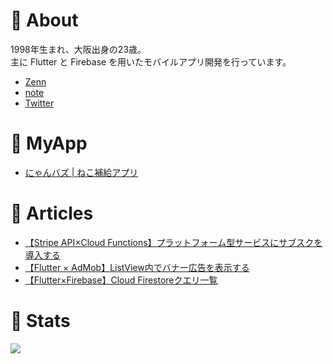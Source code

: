 # 📘 About

1998年生まれ、大阪出身の23歳。  
主に Flutter と Firebase を用いたモバイルアプリ開発を行っています。

- [Zenn](https://zenn.dev/mamushi)
- [note](https://note.com/mamushi_journey)
- [Twitter](https://twitter.com/Mamushi_journey)


# 📘 MyApp 

- [にゃんバズ | ねこ補給アプリ](https://nyanbuzz.studio.site/)

# 📘 Articles

- [【Stripe API×Cloud Functions】プラットフォーム型サービスにサブスクを導入する](https://zenn.dev/mamushi/articles/stripe_subscription)
- [【Flutter × AdMob】ListView内でバナー広告を表示する](https://zenn.dev/mamushi/articles/flutter_ads_in_listview)
- [【Flutter×Firebase】Cloud Firestoreクエリ一覧](https://zenn.dev/mamushi/articles/a5e6c9f71e6ea4)


# 📘 Stats

<a href="https://github.com/anuraghazra/github-readme-stats">
  <img align="left" src="https://github-readme-stats.vercel.app/api?username=daigowakabayashi&count_private=true&show_icons=true" />
</a>
